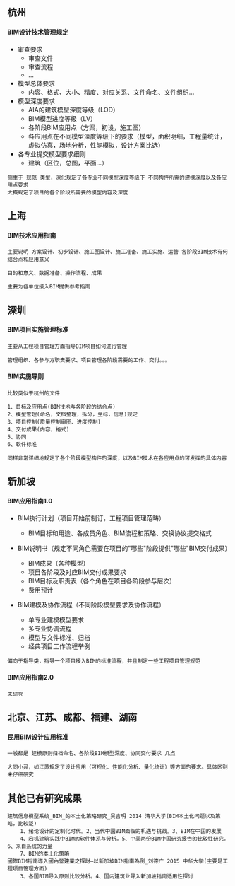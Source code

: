 ## 杭州

#### BIM设计技术管理规定

+ 审查要求
  + 审查文件
  + 审查流程
  + ...
+ 模型总体要求
  + 内容、格式、大小、精度、对应关系、文件命名、文件组织...
+ 模型深度要求
  + AIA的建筑模型深度等级（LOD）
  + BIM模型进度等级（LV）
  + 各阶段BIM应用点（方案，初设，施工图）
  + 各应用点在不同模型深度等级下的要求（模型，面积明细，工程量统计，虚拟仿真，场地分析，性能模拟，设计方案比选）
+ 各专业提交模型要求细则
  + 建筑（区位，总图，平面…）



```
侧重于 规范 类型，深化规定了各专业不同模型深度等级下	不同构件所需的建模深度以及各应用点要求
大概规定了项目的各个阶段所需要的模型内容及深度
```



## 上海

#### BIM技术应用指南

```
主要说明 方案设计、初步设计、施工图设计、施工准备、施工实施、运营 各阶段BIM技术有何结合点和应用意义

目的和意义、数据准备、操作流程、成果

主要为各单位接入BIM提供参考指南
```



## 深圳

#### BIM项目实施管理标准

```
主要从工程项目管理方面指导BIM项目如何进行管理

管理组织、各参与方职责要求、项目管理各阶段需要的工作、交付。。。
```

#### BIM实施导则

```
比较类似于杭州的文件

1、目标及应用点(BIM技术与各阶段的结合点)
2、模型管理(命名，文档整理，拆分，坐标，信息)规定
3、项目控制(质量控制审图、进度控制)
4、交付成果(内容，格式)
5、协同
6、软件标准

同样非常详细地规定了各个阶段模型构件的深度，以及BIM技术在各应用点的可发挥的具体内容
```



## 新加坡

#### BIM应用指南1.0

+ BIM执行计划（项目开始前制订，工程项目管理范畴）
  + BIM目标和用途、各成员角色、BIM流程和策略、交换协议提交格式


+ BIM说明书（规定不同角色需要在项目的"哪些"阶段提供"哪些"BIM交付成果）
  + BIM成果（各种模型）
  + 项目各阶段及对应BIM交付成果要求
  + BIM目标及职责表（各个角色在项目各阶段参与层次）
  + 费用预计
+ BIM建模及协作流程（不同阶段模型要求及协作流程）
  + 单专业建模模型要求
  + 多专业协调流程
  + 模型与文件标准、归档
  + 经典项目工作流程举例

```
偏向于指导类，指导一个项目接入BIM的标准流程，并且制定一些工程项目管理规范
```

#### BIM应用指南2.0

```
未研究
```



## 北京、江苏、成都、福建、湖南

#### 民用BIM设计应用标准

```
一般都是 建模原则归档命名、各阶段BIM模型深度、协同交付要求 几点

大同小异，如江苏规定了设计应用（可视化、性能化分析、量化统计）等方面的要求。具体区别未仔细研究
```



## 其他已有研究成果

```
建筑信息模型系统_BIM_的本土化策略研究_吴吉明 2014 清华大学(BIM本土化问题以及策略，比较泛)
	1、绪论设计的定制化时代。2、当代中国BIM面临的机遇与挑战。3、BIM在中国的发展
	4、宕机建筑实践中BIM的软件体系与分析。5、中美两份BIM中国研究报告的比较性研究。6、来自系统的力量
	7、BIM的本土化策略
國際BIM指南導入國內營建業之探討—以新加坡BIM指南為例_刘德广 2015 中华大学(主要是工程项目管理方面)
	3、各国BIM导入原则比较分析。4、国内建筑业导入新加坡指南适用性探讨
```



